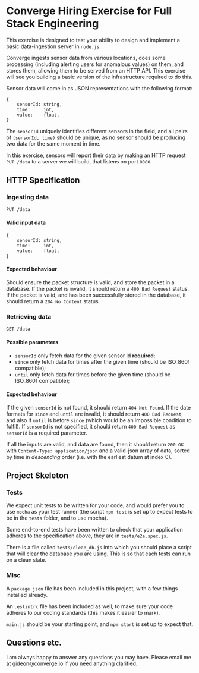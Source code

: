 # Converge Hiring Exercise for Full Stack Engineering

This exercise is designed to test your ability to design and implement a basic
data-ingestion server in `node.js`.

Converge ingests sensor data from various locations, does some processing
(including alerting users for anomalous values) on them, and stores them,
allowing them to be served from an HTTP API. This exercise will see you building
a basic version of the infrastructure required to do this.

Sensor data will come in as JSON representations with the following format:

    {
        sensorId: string,
        time:     int,
        value:    float,
    }

The `sensorId` uniquely identifies different sensors in the field, and all pairs
of `(sensorId, time)` should be unique, as no sensor should be producing two
data for the same moment in time.

In this exercise, sensors will report their data by making an HTTP request `PUT
/data` to a server we will build, that listens on port `8080`.

## HTTP Specification

### Ingesting data

    PUT /data

#### Valid input data

    {
        sensorId: string,
        time:     int,
        value:    float,
    }

#### Expected behaviour

Should ensure the packet structure is valid, and store the packet in a database.
If the packet is invalid, it should return a `400 Bad Request` status. If the
packet is valid, and has been successfully stored in the database, it should
return a `204 No Content` status.

### Retrieving data

    GET /data

#### Possible parameters

* `sensorId` only fetch data for the given sensor id **required**;
* `since` only fetch data for times after the given time (should be ISO_8601
  compatible);
* `until` only fetch data for times before the given time (should be ISO_8601
  compatible);

#### Expected behaviour

If the given `sensorId` is not found, it should return `404 Not Found`. If the
date formats for `since` and `until` are invalid, it should return `400 Bad
Request`, and also if `until` is before `since` (which would be an impossible
condition to fulfil). If `sensorId` is not specified, it should return `400 Bad
Request` as `sensorId` is a required parameter.

If all the inputs are valid, and data are found, then it should return `200 OK`
with `Content-Type: application/json` and a valid-json array of data, sorted by
time in *descending* order (i.e. with the earliest datum at index 0).

## Project Skeleton

### Tests

We expect unit tests to be written for your code, and would prefer you to use
`mocha` as your test runner (the script `npm test` is set up to expect tests to
be in the `tests` folder, and to use mocha).

Some end-to-end tests have been written to check that your application adheres
to the specification above, they are in `tests/e2e.spec.js`.

There is a file called `tests/clean_db.js` into which you should place a script
that will clear the database you are using. This is so that each tests can run
on a clean slate.

### Misc

A `package.json` file has been included in this project, with a few things
installed already.

An `.eslintrc` file has been included as well, to make sure your code adheres to
our coding standards (this makes it easier to mark).

`main.js` should be your starting point, and `npm start` is set up to expect
that.

## Questions etc.

I am always happy to answer any questions you may have. Please email me at
<gideon@converge.io> if you need anything clarified.
